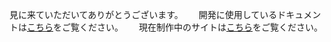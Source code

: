 見に来ていただいてありがとうございます。　　
開発に使用しているドキュメントは[こちら](https://unique-september-758.notion.site/a815a09b909d4ee5ac93bd1cd01bd032)をご覧ください。　　
現在制作中のサイトは[こちら](https://levelup.pages.dev/)をご覧ください。　　
